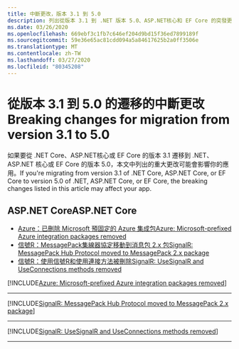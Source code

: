 ```yaml
---
title: 中斷更改，版本 3.1 到 5.0
description: 列出從版本 3.1 到 .NET 版本 5.0、ASP.NET核心和 EF Core 的突發更改。
ms.date: 03/26/2020
ms.openlocfilehash: 669ebf3c1fb7c646ef204d9bd15f36ed7899189f
ms.sourcegitcommit: 59e36e65ac81cdd094a5a84617625b2a0ff3506e
ms.translationtype: MT
ms.contentlocale: zh-TW
ms.lasthandoff: 03/27/2020
ms.locfileid: "80345208"
---
```

# <a name="breaking-changes-for-migration-from-version-31-to-50"></a><span data-ttu-id="dc955-103">從版本 3.1 到 5.0 的遷移的中斷更改</span><span class="sxs-lookup"><span data-stu-id="dc955-103">Breaking changes for migration from version 3.1 to 5.0</span></span>

<span data-ttu-id="dc955-104">如果要從 .NET Core、ASP.NET核心或 EF Core 的版本 3.1 遷移到 .NET、ASP.NET 核心或 EF Core 的版本 5.0，本文中列出的重大更改可能會影響你的應用。</span><span class="sxs-lookup"><span data-stu-id="dc955-104">If you're migrating from version 3.1 of .NET Core, ASP.NET Core, or EF Core to version 5.0 of .NET, ASP.NET Core, or EF Core, the breaking changes listed in this article may affect your app.</span></span>

## <a name="aspnet-core"></a><span data-ttu-id="dc955-105">ASP.NET Core</span><span class="sxs-lookup"><span data-stu-id="dc955-105">ASP.NET Core</span></span>

- [<span data-ttu-id="dc955-106">Azure：已刪除 Microsoft 預固定的 Azure 集成包</span><span class="sxs-lookup"><span data-stu-id="dc955-106">Azure: Microsoft-prefixed Azure integration packages removed</span></span>](#azure-microsoft-prefixed-azure-integration-packages-removed)
- [<span data-ttu-id="dc955-107">信號R：MessagePack集線器協定移動到消息包 2.x 包</span><span class="sxs-lookup"><span data-stu-id="dc955-107">SignalR: MessagePack Hub Protocol moved to MessagePack 2.x package</span></span>](#signalr-messagepack-hub-protocol-moved-to-messagepack-2x-package)
- [<span data-ttu-id="dc955-108">信號R：使用信號R和使用連接方法被刪除</span><span class="sxs-lookup"><span data-stu-id="dc955-108">SignalR: UseSignalR and UseConnections methods removed</span></span>](#signalr-usesignalr-and-useconnections-methods-removed)

[!INCLUDE[Azure: Microsoft-prefixed Azure integration packages removed](~/includes/core-changes/aspnetcore/5.0/azure-integration-packages-removed.md)]

***

[!INCLUDE[SignalR: MessagePack Hub Protocol moved to MessagePack 2.x package](~/includes/core-changes/aspnetcore/5.0/signalr-messagepack-package.md)]

***

[!INCLUDE[SignalR: UseSignalR and UseConnections methods removed](~/includes/core-changes/aspnetcore/5.0/signalr-usesignalr-useconnections-removed.md)]

***
